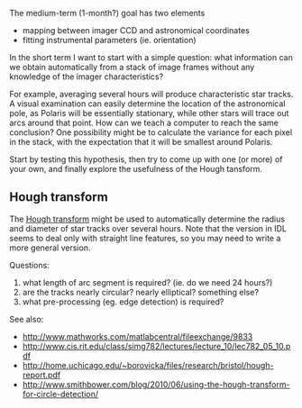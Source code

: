 The medium-term (1-month?) goal has two elements
  * mapping between imager CCD and astronomical coordinates
  * fitting instrumental parameters (ie. orientation)

In the short term I want to start with a simple question: what information can we obtain automatically from a stack of image frames without any knowledge of the imager characteristics?

For example, averaging several hours will produce characteristic star tracks.  A visual examination can easily determine the location of the astronomical pole, as Polaris will be essentially stationary, while other stars will trace out arcs around that point.  How can we teach a computer to reach the same conclusion?  One possibility might be to calculate the variance for each pixel in the stack, with the expectation that it will be smallest around Polaris.

Start by testing this hypothesis, then try to come up with one (or more) of your own, and finally explore the usefulness of the Hough tansform.

## Hough transform ##
The [Hough transform](http://en.wikipedia.org/wiki/Hough_transform) might be used to automatically determine the radius and diameter of star tracks over several hours.  Note that the version in IDL seems to deal only with straight line features, so you may need to write a more general version.

Questions:
  1. what length of arc segment is required? (ie. do we need 24 hours?)
  1. are the tracks nearly circular? nearly elliptical? something else?
  1. what pre-processing (eg. edge detection) is required?

See also:
  * http://www.mathworks.com/matlabcentral/fileexchange/9833
  * http://www.cis.rit.edu/class/simg782/lectures/lecture_10/lec782_05_10.pdf
  * http://home.uchicago.edu/~borovicka/files/research/bristol/hough-report.pdf
  * http://www.smithbower.com/blog/2010/06/using-the-hough-transform-for-circle-detection/